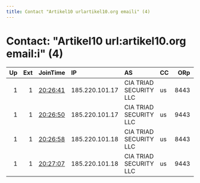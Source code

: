 ```yaml
---
title: Contact "Artikel10 urlartikel10.org emaili" (4)
---
```


# Contact: "Artikel10 url:artikel10.org email:i" (4)

|   Up |   Ext | JoinTime                                                                                            | IP             | AS                     | CC   |   ORp |   Dirp | OS    | Version   | Nickname       |   eFamMembers |
|-----:|------:|:----------------------------------------------------------------------------------------------------|:---------------|:-----------------------|:-----|------:|-------:|:------|:----------|:---------------|--------------:|
|    1 |     1 | [20:26:41](https://metrics.torproject.org/rs.html#details/E532D4BB9D10C717289561E03FACB2BF2F1096FE) | 185.220.101.17 | CIA TRIAD SECURITY LLC | us   |  8443 |      0 | Linux | 0.4.5.10  | artikel10ber33 |            49 |
|    1 |     1 | [20:26:50](https://metrics.torproject.org/rs.html#details/6E3DD22CF40499F67CCADC5C024397748C0E63B4) | 185.220.101.17 | CIA TRIAD SECURITY LLC | us   |  9443 |      0 | Linux | 0.4.5.10  | artikel10ber34 |            49 |
|    1 |     1 | [20:26:58](https://metrics.torproject.org/rs.html#details/9FE8CB4B152D5FD340AA2B307356560A3DAFE0DD) | 185.220.101.18 | CIA TRIAD SECURITY LLC | us   |  8443 |      0 | Linux | 0.4.5.10  | artikel10ber35 |            49 |
|    1 |     1 | [20:27:07](https://metrics.torproject.org/rs.html#details/D04317BF5C7694CE5914E17CBECFAAC88348579D) | 185.220.101.18 | CIA TRIAD SECURITY LLC | us   |  9443 |      0 | Linux | 0.4.5.10  | artikel10ber36 |            49 |

